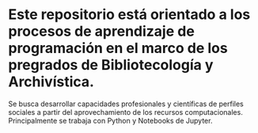# Este repositorio está orientado a los procesos de aprendizaje de programación en el marco de los pregrados de Bibliotecología y Archivística.
Se busca desarrollar capacidades profesionales y científicas de perfiles sociales a partir del aprovechamiento de los recursos computacionales. Principalmente se trabaja con Python y Notebooks de Jupyter.
